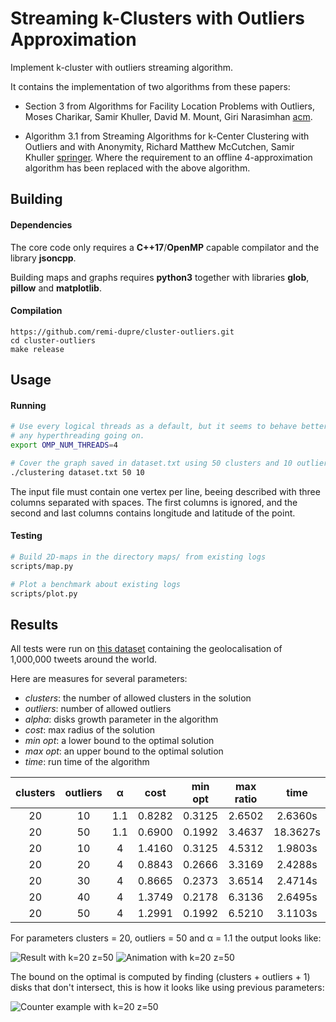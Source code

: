 Streaming k-Clusters with Outliers Approximation
================================================

Implement k-cluster with outliers streaming algorithm.

It contains the implementation of two algorithms from these papers:

 - Section 3 from Algorithms for Facility Location Problems with Outliers,
   Moses Charikar, Samir Khuller, David M. Mount, Giri Narasimhan
   [acm](https://dl.acm.org/citation.cfm?id=365555).

 - Algorithm 3.1 from Streaming Algorithms for k-Center Clustering with
   Outliers and with Anonymity, Richard Matthew McCutchen, Samir Khuller
   [springer](https://link.springer.com/chapter/10.1007/978-3-540-85363-3_14).
   Where the requirement to an offline 4-approximation algorithm has been
   replaced with the above algorithm.


Building
--------

#### Dependencies

The core code only requires a **C++17**/**OpenMP** capable compilator and the
library **jsoncpp**.

Building maps and graphs requires **python3** together with libraries
**glob**, **pillow** and **matplotlib**.

#### Compilation

```
https://github.com/remi-dupre/cluster-outliers.git
cd cluster-outliers
make release
```


Usage
-----

#### Running

```bash
# Use every logical threads as a default, but it seems to behave better without
# any hyperthreading going on.
export OMP_NUM_THREADS=4

# Cover the graph saved in dataset.txt using 50 clusters and 10 outliers.
./clustering dataset.txt 50 10
```

The input file must contain one vertex per line, beeing described with three
columns separated with spaces. The first columns is ignored, and the second and
last columns contains longitude and latitude of the point.

#### Testing

```bash
# Build 2D-maps in the directory maps/ from existing logs
scripts/map.py

# Plot a benchmark about existing logs
scripts/plot.py
```


Results
-------

All tests were run on [this dataset](../ressources/dataset.txt?raw=true)
containing the geolocalisation of 1,000,000 tweets around the world.

Here are measures for several parameters:

 - *clusters*: the number of allowed clusters in the solution
 - *outliers*: number of allowed outliers
 - *alpha*: disks growth parameter in the algorithm
 - *cost*: max radius of the solution
 - *min opt*: a lower bound to the optimal solution
 - *max opt*: an upper bound to the optimal solution
 - *time*: run time of the algorithm

| clusters | outliers |  α  |  cost  | min opt | max ratio |   time   |
|:--------:|:--------:|:---:|:------:|:-------:|:---------:|:--------:|
|    20    |    10    | 1.1 | 0.8282 |  0.3125 |   2.6502  |  2.6360s |
|    20    |    50    | 1.1 | 0.6900 |  0.1992 |   3.4637  | 18.3627s |
|    20    |    10    |  4  | 1.4160 |  0.3125 |   4.5312  |  1.9803s |
|    20    |    20    |  4  | 0.8843 |  0.2666 |   3.3169  |  2.4288s |
|    20    |    30    |  4  | 0.8665 |  0.2373 |   3.6514  |  2.4714s |
|    20    |    40    |  4  | 1.3749 |  0.2178 |   6.3136  |  2.6495s |
|    20    |    50    |  4  | 1.2991 |  0.1992 |   6.5210  |  3.1103s |


For parameters clusters = 20, outliers = 50 and α = 1.1 the output looks like:

![Result with k=20 z=50](../ressources/maps/streaming_20-50.png?raw=true)
![Animation with k=20 z=50](../ressources/maps/streaming_20-50.gif?raw=true)


The bound on the optimal is computed by finding (clusters + outliers + 1) disks
that don't intersect, this is how it looks like using previous parameters:

![Counter example with k=20 z=50](../ressources/maps/counter_expl_20-50.png?raw=true)
